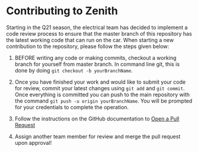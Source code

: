 # Contributing to Zenith

Starting in the Q21 season, the electrical team has decided to implement a code review process to ensure that the master branch of this repository has the latest working code that can run on the car. When starting a new contribution to the repository, please follow the steps given below:

1. BEFORE writing any code or making commits, checkout a working branch for yourself from master branch. In command line git, this is done by doing `git checkout -b yourBranchName`.

2. Once you have finished your work and would like to submit your code for review, commit your latest changes using `git add` and `git commit`. Once everything is committed you can push to the main repository with the command `git push -u origin yourBranchName`. You will be prompted for your credentials to complete the operation.

3. Follow the instructions on the GitHub documentation to [Open a Pull Request](https://docs.github.com/en/github/collaborating-with-issues-and-pull-requests/creating-a-pull-request)

4. Assign another team member for review and merge the pull request upon approval!
